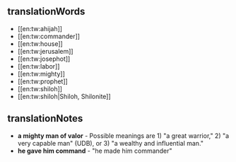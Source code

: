 ## translationWords

* [[en:tw:ahijah]]
* [[en:tw:commander]]
* [[en:tw:house]]
* [[en:tw:jerusalem]]
* [[en:tw:josephot]]
* [[en:tw:labor]]
* [[en:tw:mighty]]
* [[en:tw:prophet]]
* [[en:tw:shiloh]]
* [[en:tw:shiloh|Shiloh, Shilonite]]

## translationNotes

* **a mighty man of valor** - Possible meanings are 1) "a great warrior," 2) "a very capable man" (UDB), or 3) "a wealthy and influential man."
* **he gave him command** - "he made him commander"

